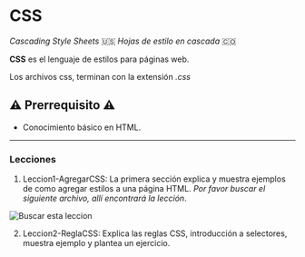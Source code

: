 # CSS

*Cascading Style Sheets* 🇺🇸 *Hojas de estilo en cascada* 🇨🇴

**CSS** es el lenguaje de estilos para páginas web.

Los archivos css, terminan con la extensión *.css*

## ⚠️ Prerrequisito ⚠️ ##

* Conocimiento básico en HTML.

----

### Lecciones ###

1. Leccion1-AgregarCSS: La primera sección explica y muestra ejemplos de como agregar estilos a una página HTML. *Por favor buscar el siguiente archivo, allí encontrará la lección*.

![Buscar esta leccion](https://github.com/GustavoGBlanco/CSS/assets/1201178/086052e1-b368-44be-877f-158c6f537e87)

2. Leccion2-ReglaCSS: Explica las reglas CSS, introducción a selectores, muestra ejemplo y plantea un ejercicio.
